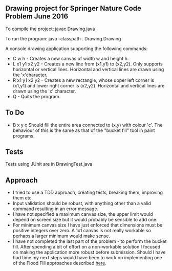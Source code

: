 ## Drawing project for Springer Nature Code Problem June 2016
To compile the project:
javac Drawing.java

To run the program:
java -classpath . Drawing.Drawing

A console drawing application supporting the following commands:

* C w h - Creates a new canvas of width w and height h.
* L x1 y1 x2 y2 - Creates a new line from (x1,y1) to (x2,y2). Only supports horizontal or vertical lines. Horizontal and vertical lines are drawn using the 'x'character.
* R x1 y1 x2 y2 - Creates a new rectangle, whose upper left corner is (x1,y1) and lower right corner is (x2,y2). Horizontal and vertical lines are drawn using the 'x' character.
* Q - Quits the program.

## To Do
* B x y c Should fill the entire area connected to (x,y) with colour 'c'. The behaviour of this is the same as that of the "bucket fill" tool in paint programs.

## Tests
Tests using JUnit are in DrawingTest.java

## Approach
* I tried to use a TDD approach, creating tests, breaking them, improving them etc.
* Input validation should be robust, with anything other than a valid command resulting in an error message.
* I have not specified a maximum canvas size, the upper limit would depend on screen size but it would probably be sensible to add one.
* For minimum canvas size I have just enforced that dimensions must be positive integers over zero. A 1x1 canvas is not really workable so perhaps a larger minimum would make sense.
* I have not completed the last part of the problem - to perform the bucket fill. After spending a bit of effort on a non-workable solution I focused on making the application more robust before submission. Should I have had time my next steps would have been to work on implementing one of the Flood Fill approaches described [here](https://en.wikipedia.org/wiki/Flood_fill).
